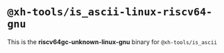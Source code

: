 # `@xh-tools/is_ascii-linux-riscv64-gnu`

This is the **riscv64gc-unknown-linux-gnu** binary for `@xh-tools/is_ascii`
